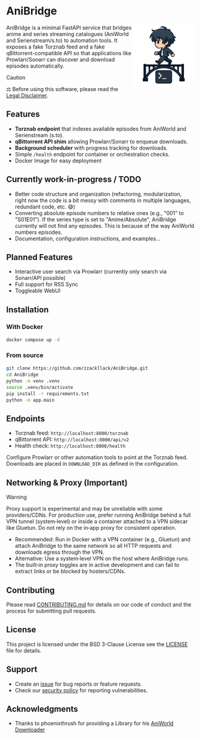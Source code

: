 # AniBridge

<a href="https://anibridge-docs.zacklack.de" target="_blank" style="float: right;">
  <img src=".github/img/logo.png" width="164" height="164" alt="AniBridge Logo" align="right" />
</a>

AniBridge is a minimal FastAPI service that bridges anime and series streaming catalogues (AniWorld and Serienstream/s.to) to automation tools. It exposes a fake Torznab feed and a fake qBittorrent-compatible API so that applications like Prowlarr/Sonarr can discover and download episodes automatically.

> [!CAUTION]
> ⚖️ Before using this software, please read the  
> [Legal Disclaimer](./LEGAL.md).

## Features

- **Torznab endpoint** that indexes available episodes from AniWorld and Serienstream (s.to).
- **qBittorrent API shim** allowing Prowlarr/Sonarr to enqueue downloads.
- **Background scheduler** with progress tracking for downloads.
- Simple `/health` endpoint for container or orchestration checks.
- Docker Image for easy deployment

## Currently work-in-progress / TODO

- Better code structure and organization (refactoring, modularization, right now the code is a bit messy with comments in multiple languages, redundant code, etc. 😅)
- Converting absolute episode numbers to relative ones (e.g., "001" to "S01E01"). If the series type is set to "Anime/Absolute", AniBridge currently will not find any episodes. This is because of the way AniWorld numbers episodes.
- Documentation, configuration instructions, and examples...

## Planned Features

- Interactive user search via Prowlarr (currently only search via Sonarr/API possible)
- Full support for RSS Sync
- Toggleable WebUI

## Installation

### With Docker

```bash
docker compose up -d
```

### From source

```bash
git clone https://github.com/zzackllack/AniBridge.git
cd AniBridge
python -m venv .venv
source .venv/bin/activate
pip install -r requirements.txt
python -m app.main
```

## Endpoints

- Torznab feed: `http://localhost:8000/torznab`
- qBittorrent API: `http://localhost:8000/api/v2`
- Health check: `http://localhost:8000/health`

Configure Prowlarr or other automation tools to point at the Torznab feed. Downloads are placed in
`DOWNLOAD_DIR` as defined in the configuration.

## Networking & Proxy (Important)

> [!WARNING]
> Proxy support is experimental and may be unreliable with some providers/CDNs. For production use, prefer running AniBridge behind a full VPN tunnel (system‑level) or inside a container attached to a VPN sidecar like Gluetun. Do not rely on the in‑app proxy for consistent operation.

- Recommended: Run in Docker with a VPN container (e.g., Gluetun) and attach AniBridge to the same network so all HTTP requests and downloads egress through the VPN.
- Alternative: Use a system‑level VPN on the host where AniBridge runs.
- The built‑in proxy toggles are in active development and can fail to extract links or be blocked by hosters/CDNs.

## Contributing

Please read [CONTRIBUTING.md](CONTRIBUTING.md) for details on our code of conduct and the process
for submitting pull requests.

## License

This project is licensed under the BSD 3-Clause License see the [LICENSE](LICENSE) file for details.

## Support

- Create an [issue](https://github.com/Zzackllack/AniBridge/issues) for bug reports or feature requests.
- Check our [security policy](SECURITY.md) for reporting vulnerabilities.

## Acknowledgments

- Thanks to phoenixthrush for providing a Library for his [AniWorld Downloader](https://github.com/phoenixthrush/AniWorld-Downloader)
